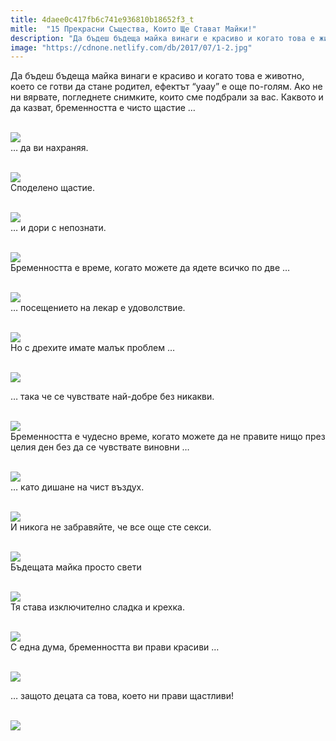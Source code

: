 ```yaml
---
title: 4daee0c417fb6c741e936810b18652f3_t
mitle:  "15 Прекрасни Същества, Които Ще Стават Майки!"
description: "Да бъдеш бъдеща майка винаги е красиво и когато това е животно, което се готви да стане родител, ефектът &qout;уаау&qout; е още по-голям. Ако не ни вярвате, погледнете снимките, �"
image: "https://cdnone.netlify.com/db/2017/07/1-2.jpg"
---
```


 <p>Да бъдеш бъдеща майка винаги е красиво и когато това е животно, което се готви да стане родител, ефектът “уаау” е още по-голям. Ако не ни вярвате, погледнете снимките, които сме подбрали за вас. Каквото и да казват, бременността е чисто щастие …</p>       <p> <br/><img src="https://cdnone.netlify.com/db/2017/07/1-2.jpg"/><br/> … да ви нахраняя.</p> <p> <br/><img src="https://cdnone.netlify.com/db/2017/07/2-2.jpg"/><br/> Споделено щастие.</p> <p> <br/><img src="https://cdnone.netlify.com/db/2017/07/3-2.jpg"/><br/> … и дори с непознати.</p>      <p> <br/><img src="https://cdnone.netlify.com/db/2017/07/4-2.jpg"/><br/> Бременността е време, когато можете да ядете всичко по две …</p> <p> <br/><img src="https://cdnone.netlify.com/db/2017/07/5-2.jpg"/><br/> … посещението на лекар е удоволствие.</p> <p> <br/><img src="https://cdnone.netlify.com/db/2017/07/6-3.jpg"/><br/> Но с дрехите имате малък проблем …</p> <p> <br/><img src="https://cdnone.netlify.com/db/2017/07/7-3.jpg"/><br/></p>      <p> … така че се чувствате най-добре без никакви.</p> <p> <br/><img src="https://cdnone.netlify.com/db/2017/07/8-3.jpg"/><br/> Бременността е чудесно време, когато можете да не правите нищо през целия ден без да се чувствате виновни …</p> <p> <br/><img src="https://cdnone.netlify.com/db/2017/07/9-2.jpg"/><br/> … като дишане на чист въздух.</p> <p> <br/><img src="https://cdnone.netlify.com/db/2017/07/10-4.jpg"/><br/> И никога не забравяйте, че все още сте секси.</p> <p> <br/><img src="https://cdnone.netlify.com/db/2017/07/11-2.jpg"/><br/> Бъдещата майка просто свети</p> <p> <br/><img src="https://cdnone.netlify.com/db/2017/07/12-2.jpg"/><br/> Тя става изключително сладка и крехка.</p>      <p> <br/><img src="https://cdnone.netlify.com/db/2017/07/13-3.jpg"/><br/> С една дума, бременността ви прави красиви …</p> <p> <br/><img src="https://cdnone.netlify.com/db/2017/07/14-2.jpg"/><br/></p> <p> … защото децата са това, което ни прави щастливи!</p> <p> <br/><img src="https://cdnone.netlify.com/db/2017/07/15-3.jpg"/><br/></p>            
